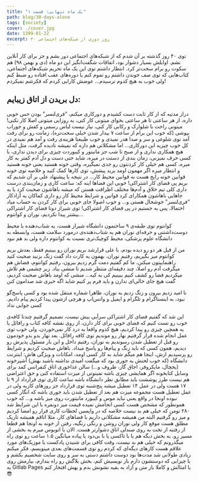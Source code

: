 ```yaml
---
title: "یک ماه تنهایی: قسمت ۱"
path: blog/30-days-alone
tags: [society]
cover: ./cover.jpg
date: 1399-01-22
excerpt: ۳۰ روز دوری از شبکه‌های اجتماعی
---
```


توی ۴۰ روز گذشته بر آن شدم که از شبکه‌های اجتماعی دور بشم و جز برای کار آنلاین نشم. اوایلش بسیار دشوار بود، اتفاقات شگفت‌انگیز این دو ماه (دی و بهمن ۹۸) هم سکوت رو برام سخت‌تر کرد.
انتظار داشتم توی این یک ماه تحریم شبکه‌های اجتماعی، کتاب‌هایی که توی صف خوندن داشتم رو تموم کنم یا دوره‌های عقب افتاده رو ضبط کنم ولی خوب به هیچ کدوم نرسیدم…
عوضش کارایی کردم که فکرشم نمیکردم!

## دل بریدن از اتاق زیبایم:

دراز مدتیه که از کار ثابت دست کشیدم و دورکاری میکنم، “فری‌لنسر” بودن حس خوبی داره، از هر ساعتی تا هر ساعتی بخوای میتونی کار کنی، یه روزایی میتونی اصلا کار نکنی! میتونی راحت با شلوارک و رکابی کار کنی، نیاز نیست لباس رسمی و کفش و جوراب بپوشی (که خوب این برام از ساعت ۷ بیدار شدن خیلی سخت‌تره)، زمانت رو برای رفت آمد توی شلوغی و سر و صدا هدر نمیدی و خوب طبیعتا هزینه‌ی رفت و آمد هم نمیدی
در کل خوب چیزیه این دورکاری…
اما مشکلاتی هم داره که نمیشه نادیده گرفت، مثل اینکه هیچ همکاری نداری و از صبح تا شب جز مانیتور و کیبوردت چیزی برای دیدن نداری، با کسی حرف نمیزنی، زمان بندی از دستت در میره، شاید حتی دست و دل آدم کمتر به کار میره، کسی هم خیلی کار کردنتون رو جدی نمیگیره، وقتی خونه هستید یعنی خونه هستید و انتظار میره اگر مهمون اومد برید پیشش، توی کارها کمک کنید و خلاصه توی خونه قوانین خونه رایج هست نه قوانین محیط کار…
در نتیجه با پیشنهاد علی بر آن شدیم که بریم پی فضای کار اشتراکی!
خوبی این فضاها اینه که:
ساعت کاری و زمان‌بندی درست داری
کلی تیم خلاق و آدم‌ها مختلف اطرافت هستن که میشه باهاشون صحبت کرد یا یه جاهایی باهاشون همکارای کرد
قوانین و شرایط محیط کار رو داری
کماکان یه آزادکار “فری‌لنسر” خوشحال هستی
و…
و خوب اصولا جای خوبی برای کار کردن به حساب میاد احتمالا، پس به جستیم در پی فضای کار اشتراکی!
توی شیراز دوتا فضای کار اشتراکی بیشتر پیدا نکردیم، نوران و کوانتوم…

کوانتوم توی طبقه‌ی ۹ ساختمون دانشگاه شیراز هست، یه شتاب‌دهنده با محیط دوست‌داشتنی و حرفه‌ای
نوران هم یه شتاب‌دهنده‌ی درمورد سلامت هست، وابسطه به دانشگاه علوم پزشکی، محیط کوچیک‌تری نسبت به کوانتوم داره ولی بد هم نبود

من از قبل هر دو رو دیده بودم، با علی قرارشد بریم نوران رو ببینیم فقط، بعدش بریم کوانتوم میز بگیریم، رفتیم نوران، بهمون یه کارت داد گفت زنگ بزنید صحبت کنید راهنماییتون میکنن، ما کم گفتیم دمت گرم زدیم بیرون، رفتیم کوانتوم، فضاش هم میگرفت آدم رو اصلا، چند دقیقه‌‌ای منتظر شدیم تا منشی بیاد. زیر چشمی هم تلاش میکردیم فضا رو کشف کنیم ببینیم کی به کیه…
منشی که اومد باهاش صحبت کردیم، گفت هیچ جای خالی‌ای ندارن و باید فرم پر کنیم شاید اگه خبری شد صدامون کنن

نا امید زدیم بیرون و زنگ زدیم به نوران، ظاهرا شماره منتقل شده بود و کسی پاسخ‌گو نبود، به اینستاگرام و تلگرام و ایمیل و واتس‌اپ و هرچی ازشون پیدا کردیم پیام دادیم. کسی جوابی نداد

این شد که گفتیم فضای کار اشتراکی سرآبی بیش نیست، تصمیم گرفتیم چندتا کافه‌ی خوب رو تست کنیم که فضای خوبی برای کار دارن، از روی نقشه کافه کتاب و رافائل یا یه همچین چیزی رو پیدا کردیم، هیچ کدوم واقعا به درد کار نمی‌خوردن، ولی خوب توی عمل انجام شده قرار گرفتیم نهار رو موندیم توی کافه رافائل. بعد نهار بدو بدو خودمون رو قبل از تعطیل شدن رسوندیم به نوران، رفتیم داخل و این بار مسئول پذیرش رو دیدیم، همون کسی که باید زنگ و پیام‌ها رو پاسخ میداد. باهاش صحبت کردیم و شرایط رو پرسیدیم ازش، اینجا هم میگم شاید به کار کسی اومد، امکانات و ویژگی هاش:
اینترنت دانشگاه (که خوب لحنش یه جوری بود که میگفت امیدی نداشته باشید بهش)
آشپزخونه (یخچال، مایکروفر، اجاق گاز، ظروف و…)
سالن غذاخوری
اتاق کنفرانس
کمد برای وسایل
کتابخونه
اگر همایشی چیزی باشه نمیتونی از میزت استفاده کنی و حق اعتراضی هم نیست
طرز پوششت باید مطابق نظر دانشگاه باشه
ساعت کاری توی قرارداد از ۹ تا ۱۷ هست ولی در عمل ۱۴ تعطیل میشه
پنج‌شنبه توی قرارداد جز روزهای کاریه ولی در عمل تعطیل هست مجموعه
میزت هم بعد از تعطیل شدن باید جوری باشه که انگار کسی نبوده اونجا
در واقع یعنی نباید موس و کیبورد مانیتورت روی میز باشه و… که خوب همونطور که مشخص هست کسی انجامش نمیده
قیمت میز دونفره با این شرایط شد ۲۸۰ تومن که خیلی هم بد نیست
خلاصه که در واپسین لحظات کاری قرار رو امضا کردیم و میز رو گرفتیم
البته من همیشه مشکلاتی داریم با فضاهای کار، مثلا اتاقم همیشه تاریک مطلق هست موقع کار ولی نوران روشن و رنگی رنگیه، رفتن از خونه به اونجا هم قطعا از رفتنه از تخت به روی صندلی اتاق دشوارتر هست.
الان با اتوبوس میرم یه بخشی از مسیر رو، یه بخش دیگه هم یا با تاکسی یا با بی‌دود یا پیاده
میانگین ۱.۵ ساعت رو توی راه میگذرونم که خیلی هم بد نیست، وقت کافی برای شنیدن پادکست یا موزیک‌های مورد علاقم هست
کارهای دیگه‌ای که کردم رو توی قسمت‌های بعدی مینویسم، فکر میکنم زیادی طولانی شد
مدت‌ها بود دوست داشتم دستی به سر و روی سایت شخصیم بکشم و با چیزایی که دوستشون دارم باز نویسیش کنم، بخش بلاگش رو راه بندازم، بیارمش روی یه Gitlab Pages یا امثالش و کاملا باز متن و آزاد به بقیه نشونش بدم و بهش افتخار کنم 😎